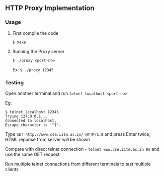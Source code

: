## HTTP Proxy Implementation

### Usage

1. First compile the code
  
   `$ make`

2. Running the Proxy server

    `$ ./proxy <port-no>`

    Ex: `$ ./proxy 12345`

### Testing

Open another terminal and run `telnet localhost <port-no>`

Eg:
```
$ telnet localhost 12345
Trying 127.0.0.1...
Connected to localhost.
Escape character is '^]'.
```

Type `GET http://www.cse.iitm.ac.in/ HTTP/1.0` and press Enter twice, HTML reponse from server will be shown

Compare with direct telnet connection - `telnet www.cse.iitm.ac.in 80` and use the same GET request

Run multiple telnet connections from different terminals to test multiple clients


